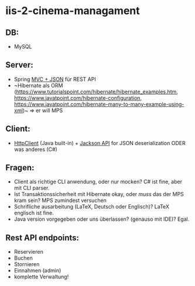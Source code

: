 # iis-2-cinema-managament

## DB: 

 - MySQL

## Server:

- Spring [MVC + JSON](https://www.geeksforgeeks.org/spring-rest-json-response/) für REST API
- ~Hibernate als ORM (https://www.tutorialspoint.com/hibernate/hibernate_examples.htm, https://www.javatpoint.com/hibernate-configuration, https://www.javatpoint.com/hibernate-many-to-many-example-using-xml)~
$\Rightarrow$ er will MPS

## Client:

- [HttpClient](https://docs.oracle.com/en/java/javase/11/docs/api/java.net.http/java/net/http/HttpClient.html) (Java built-in) + [Jackson API](https://www.delftstack.com/howto/java/java-deserialize-json/#deserialize-json-using-jackson-api) for JSON deserialization ODER was anderes (C#)

## Fragen:

- Client als richtige CLI anwendung, oder nur mocken? C# ist fine, aber mit CLI parser.
- Ist Transaktionssicherheit mit Hibernate okay, oder *muss* das der MPS kram sein? MPS zumindest versuchen
- Schrifliche ausarbeitung (LaTeX, Deutsch oder Englisch)? LaTeX englisch ist fine.
- Java version vorgegeben oder uns überlassen? (genauso mit IDE)? Egal.

## Rest API endpoints:

- Reservieren
- Buchen
- Stornieren
- Einnahmen (admin)
- komplette Verwaltung!
